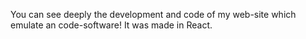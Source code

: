 You can see deeply the development and code of my web-site which emulate an code-software!
It was made in React.